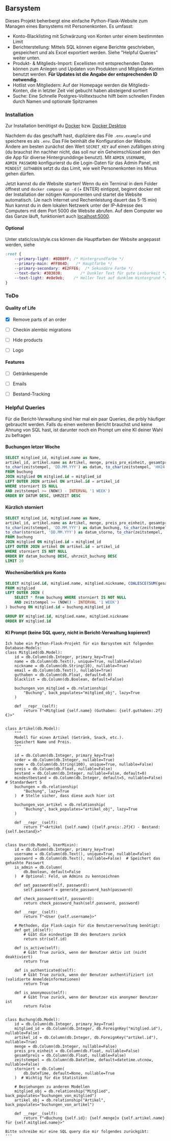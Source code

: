 ## Barsystem
Dieses Projekt beherbergt eine einfache Python-Flask-Website zum Managen eines Barsystems mit Personenkonten.
Es umfasst:
- Konto-Blacklisting mit Schwärzung von Konten unter einem bestimmten Limit
- Berichterstellung: Mittels SQL können eigene Berichte geschrieben, gespeichert und als Excel exportiert werden. Siehe "Helpful Queries" weiter unten.
- Produkt- & Mitglieds-Import: Excellisten mit entsprechenden Daten können zum Anlegen und Updaten von Produkten und Mitglieds-Konten benutzt werden. **Für Updates ist die Angabe der entsprechenden ID notwendig.**
- Hotlist von Mitgliedern: Auf der Homepage werden die Mitglieds-Konten, die in letzter Zeit viel gebucht haben absteigend sortiert
- Suche: Eine Schnelle Postgres-Volltextsuche hilft beim schnellen Finden durch Namen und optionale Spitznamen


### Installation
Zur Installation benötigst du [Docker](https://docs.docker.com/engine/install/) bzw. [Docker Desktop](https://docs.docker.com/desktop/setup/install/windows-install/)

Nachdem du das geschafft hast, dupliziere das File `.env.example` und speichere es als `.env`. Das File beinhält die Konfiguration der Website. Ändere am besten zunächst den Wert `SECRET_KEY` auf einen zufälligen string (du brauchst ihn nachher nicht, das soll nur ein Geheimschlüssel sein den die App für diverse Hintergrunddinge benutzt). Mit `ADMIN_USERNAME`, `ADMIN_PASSWORD` konfigurierst du die Login-Daten für das Admin Panel, mit `MINDEST_GUTHABEN` setzt du das Limit, wie weit Personenkonten ins Minus gehen dürfen.

Jetzt kannst du die Website starten! Wenn du ein Terminal in dem Folder öffnest und `docker compose up -d` (+ ENTER) eintippst, beginnt docker mit der Installation der nötigen Komponenten und startet die Website automatisch. (Je nach Internet und Rechenleistung dauert das 5-15 min) Nun kannst du in dem lokalen Netzwerk unter der IP-Adresse des Computers mit dem Port 5000 die Website abrufen. Auf dem Computer wo das Ganze läuft, funktioniert auch [localhost:5000](http://localhost:5000).

#### Optional
Unter static/css/style.css können die Hauptfarben der Website angepasst werden, siehe

```css
:root {
    --primary-light: #8DB8FF; /* Hintergrundfarbe */
    --primary-main: #FF864D;   /* Hauptfarbe */
    --primary-secondary: #E2FFE6;  /* Sekundäre Farbe */
    --text-dark: #303030;        /* Dunkler Text für gute Lesbarkeit */
    --text-light: #e8e9eb;    /* Heller Text auf dunklem Hintergrund */
}
```

### ToDo
#### Quality of Life
- [x] Remove parts of an order
- [ ] Checkin alembic migrations
- [ ] Hide products
- [ ] Logo



#### Features
- [ ] Getränkespende
- [ ] Emails
- [ ] Bestand-Tracking




### Helpful Queries
Für die Bericht-Verwaltung sind hier mal ein paar Queries, die prbly häufiger gebraucht werden.
Falls du einen weiteren Bericht brauchst und keine Ahnung von SQL hast, ist darunter noch ein Prompt um eine KI deiner Wahl zu befragen

#### Buchungen letzer Woche
```sql
SELECT mitglied_id, mitglied.name as Name, 
artikel_id, artikel.name as Artikel, menge, preis_pro_einheit, gesamtpreis, 
to_char(zeitstempel, 'DD.MM.YYY') as datum, to_char(zeitstempel, 'HH24:MI') as uhrzeit
FROM buchung
JOIN mitglied ON mitglied.id = mitglied_id
LEFT OUTER JOIN artikel ON artikel.id = artikel_id
WHERE storniert IS NULL
AND zeitstempel >= (NOW() - INTERVAL '1 WEEK')
ORDER BY DATUM DESC, UHRZEIT DESC
```

#### Kürzlich storniert
```sql
SELECT mitglied_id, mitglied.name as Name, 
artikel_id, artikel.name as Artikel, menge, preis_pro_einheit, gesamtpreis, 
to_char(zeitstempel, 'DD.MM.YYY') as datum_buchung, to_char(zeitstempel, 'HH24:MI') as uhrzeit_buchung,
to_char(storniert, 'DD.MM.YYY') as datum_storno, to_char(zeitstempel, 'HH24:MI') as uhrzeit_storno
FROM buchung
JOIN mitglied ON mitglied.id = mitglied_id
LEFT OUTER JOIN artikel ON artikel.id = artikel_id
WHERE storniert IS NOT NULL
ORDER BY datum_buchung DESC, uhrzeit_buchung DESC
LIMIT 20
```

#### Wochenüberblick pro Konto
```sql
SELECT mitglied.id, mitglied.name, mitglied.nickname, COALESCE(SUM(gesamtpreis), 0) as summe
FROM mitglied 
LEFT OUTER JOIN (
    SELECT * from buchung WHERE storniert IS NOT NULL
    AND zeitstempel >= (NOW() - INTERVAL '1 WEEK')
) buchung ON mitglied.id = buchung.mitglied_id

GROUP BY mitglied.id, mitglied.name, mitglied.nickname
ORDER BY mitglied.id
```

 
#### KI Prompt (keine SQL query, nicht in Bericht-Verwaltung kopieren!)
```
Ich habe ein Python-Flask-Projekt für ein Barsystem mit folgenden Database-Models:
class Mitglied(db.Model):
    id = db.Column(db.Integer, primary_key=True)
    name = db.Column(db.Text(), unique=True, nullable=False)
    nickname = db.Column(db.String(10), nullable=True)
    email = db.Column(db.Text(), nullable=True)
    guthaben = db.Column(db.Float, default=0.0)
    blacklist = db.Column(db.Boolean, default=False)

    buchungen_von_mitglied = db.relationship(
        "Buchung", back_populates="mitglied_obj", lazy=True
    )

    def __repr__(self):
        return f"<Mitglied {self.name} (Guthaben: {self.guthaben:.2f}€)>"


class Artikel(db.Model):
    """
    Modell für einen Artikel (Getränk, Snack, etc.).
    Speichert Name und Preis.
    """

    id = db.Column(db.Integer, primary_key=True)
    order = db.Column(db.Integer, nullable=True)
    name = db.Column(db.String(100), unique=True, nullable=False)
    preis = db.Column(db.Float, nullable=False)
    bestand = db.Column(db.Integer, nullable=False, default=0)
    mindestbestand = db.Column(db.Integer, default=5, nullable=False)  # Standardwert 5
    buchungen = db.relationship(
        "Buchung", lazy=True
    )  # Stelle sicher, dass diese auch hier ist

    buchungen_von_artikel = db.relationship(
        "Buchung", back_populates="artikel_obj", lazy=True
    )

    def __repr__(self):
        return f"<Artikel {self.name} ({self.preis:.2f}€) - Bestand: {self.bestand}>"


class User(db.Model, UserMixin):
    id = db.Column(db.Integer, primary_key=True)
    username = db.Column(db.Text(), unique=True, nullable=False)
    password = db.Column(db.Text(), nullable=False)  # Speichert das gehashte Passwort
    is_admin = db.Column(
        db.Boolean, default=False
    )  # Optional: Feld, um Admins zu kennzeichnen

    def set_password(self, password):
        self.password = generate_password_hash(password)

    def check_password(self, password):
        return check_password_hash(self.password, password)

    def __repr__(self):
        return f"<User {self.username}>"

    # Methoden, die Flask-Login für die Benutzerverwaltung benötigt:
    def get_id(self):
        # Gibt die eindeutige ID des Benutzers zurück
        return str(self.id)

    def is_active(self):
        # Gibt True zurück, wenn der Benutzer aktiv ist (nicht deaktiviert)
        return True

    def is_authenticated(self):
        # Gibt True zurück, wenn der Benutzer authentifiziert ist (validierte Anmeldeinformationen)
        return True

    def is_anonymous(self):
        # Gibt True zurück, wenn der Benutzer ein anonymer Benutzer ist
        return False


class Buchung(db.Model):
    id = db.Column(db.Integer, primary_key=True)
    mitglied_id = db.Column(db.Integer, db.ForeignKey("mitglied.id"), nullable=False)
    artikel_id = db.Column(db.Integer, db.ForeignKey("artikel.id"), nullable=True)
    menge = db.Column(db.Integer, nullable=False)
    preis_pro_einheit = db.Column(db.Float, nullable=False)
    gesamtpreis = db.Column(db.Float, nullable=False)
    zeitstempel = db.Column(db.DateTime, default=datetime.utcnow, nullable=False)
    storniert = db.Column(
        db.DateTime, default=None, nullable=True
    )  # Wichtig für die Statistiken

    # Beziehungen zu anderen Modellen
    mitglied_obj = db.relationship("Mitglied", back_populates="buchungen_von_mitglied")
    artikel_obj = db.relationship("Artikel", back_populates="buchungen_von_artikel")

    def __repr__(self):
        return f"<Buchung {self.id}: {self.menge}x {self.artikel.name} für {self.mitglied.name}>"

Bitte schreibe mir eine SQL query die mir folgendes zurückgibt:
'''
